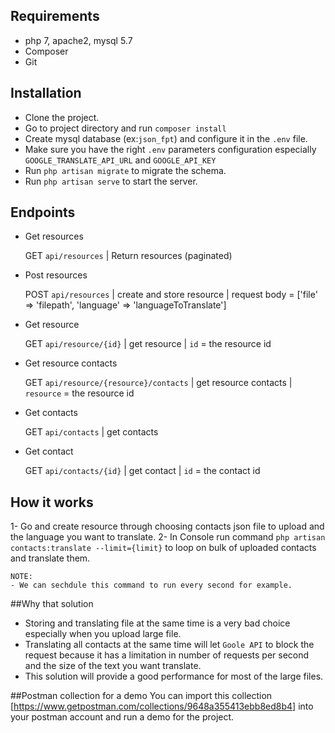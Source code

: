 ## Requirements
- php 7, apache2, mysql 5.7
- Composer
- Git

## Installation
- Clone the project.
- Go to project directory and run `composer install`
- Create mysql database (ex:`json_fpt`) and configure it in the `.env` file.
- Make sure you have the right `.env` parameters configuration especially `GOOGLE_TRANSLATE_API_URL` and `GOOGLE_API_KEY`
- Run `php artisan migrate` to migrate the schema.
- Run `php artisan serve` to start the server.

## Endpoints
- Get resources

  GET `api/resources` | Return resources (paginated)
- Post resources

  POST `api/resources` | create and store resource | request body = ['file' => 'filepath', 'language' => 'languageToTranslate']
  
- Get resource

  GET `api/resource/{id}` | get resource | `id` = the resource id

- Get resource contacts

  GET `api/resource/{resource}/contacts` | get resource contacts | `resource` = the resource id

- Get contacts

  GET `api/contacts` | get contacts 

- Get contact

  GET `api/contacts/{id}` | get contact | `id` = the contact id
  
## How it works
1- Go and create resource through choosing contacts json file to upload and the language you want to translate.
2- In Console run command `php artisan contacts:translate --limit={limit}` to loop on bulk of uploaded contacts and translate them.
```ssh
NOTE: 
- We can sechdule this command to run every second for example.
```

##Why that solution
* Storing and translating file at the same time is a very bad choice especially when you upload large file.
* Translating all contacts at the same time will let `Goole API` to block the request because it has a limitation in number of requests per second and the size of the text you want translate.
* This solution will provide a good performance for most of the large files.

##Postman collection for a demo
You can import this collection [https://www.getpostman.com/collections/9648a355413ebb8ed8b4] into your postman account and run a demo for the project.

